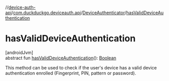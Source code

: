 //[device-auth-api](../../../index.md)/[com.duckduckgo.deviceauth.api](../index.md)/[DeviceAuthenticator](index.md)/[hasValidDeviceAuthentication](has-valid-device-authentication.md)

# hasValidDeviceAuthentication

[androidJvm]\
abstract fun [hasValidDeviceAuthentication](has-valid-device-authentication.md)(): [Boolean](https://kotlinlang.org/api/latest/jvm/stdlib/kotlin/-boolean/index.html)

This method can be used to check if the user's device has a valid device authentication enrolled (Fingerprint, PIN, pattern or password).
